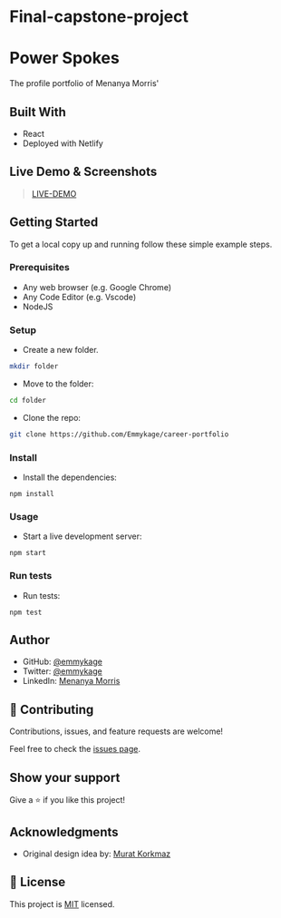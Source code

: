 # Final-capstone-project

# Power Spokes

The profile portfolio of Menanya Morris'



## Built With

- React
- Deployed with Netlify

## Live Demo & Screenshots

> [LIVE-DEMO](https://guileless-sable-394525.netlify.app/)

## Getting Started

To get a local copy up and running follow these simple example steps.

### Prerequisites

- Any web browser (e.g. Google Chrome)
- Any Code Editor (e.g. Vscode)
- NodeJS

### Setup

- Create a new folder.

```bash
mkdir folder
```

- Move to the folder:

```bash
cd folder
```

- Clone the repo:

```bash
git clone https://github.com/Emmykage/career-portfolio
```

### Install

- Install the dependencies:

```
npm install
```

### Usage

- Start a live development server:

```
npm start
```

### Run tests

- Run tests:

```
npm test
```

## Author

- GitHub: [@emmykage](https://github.com/emmykage)
- Twitter: [@emmykage](https://twitter.com/emmykage)
- LinkedIn: [Menanya Morris](https://www.linkedin.com/in/morris-menanya-a51985104/)

## 🤝 Contributing

Contributions, issues, and feature requests are welcome!

Feel free to check the [issues page](https://github.com/Emmykage/Final-capstone-project/issues).

## Show your support

Give a ⭐️ if you like this project!

## Acknowledgments

- Original design idea by: [Murat Korkmaz](https://www.behance.net/muratk)

## 📝 License

This project is [MIT](./LICENSE) licensed.
